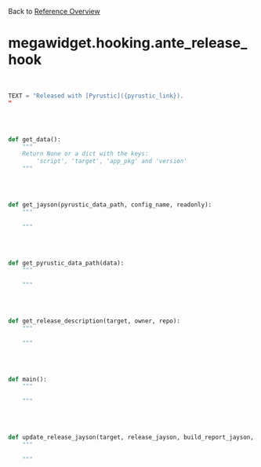 
Back to [Reference Overview](https://github.com/pyrustic/megawidget/blob/master/docs/reference/README.md)

# megawidget.hooking.ante\_release\_hook



<br>


```python
TEXT = "Released with [Pyrustic]({pyrustic_link}).
"

```

<br>

```python

def get_data():
    """
    Return None or a dict with the keys:
        'script', 'target', 'app_pkg' and 'version'
    """

```

<br>

```python

def get_jayson(pyrustic_data_path, config_name, readonly):
    """
    
    """

```

<br>

```python

def get_pyrustic_data_path(data):
    """
    
    """

```

<br>

```python

def get_release_description(target, owner, repo):
    """
    
    """

```

<br>

```python

def main():
    """
    
    """

```

<br>

```python

def update_release_jayson(target, release_jayson, build_report_jayson, app_pkg, version):
    """
    
    """

```


